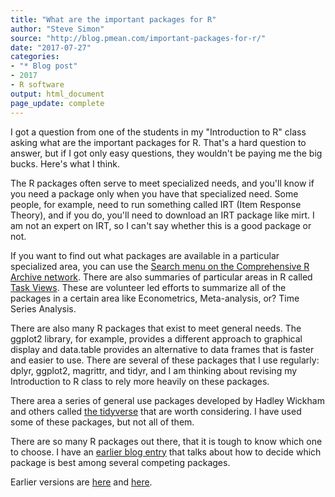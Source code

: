 ```yaml
---
title: "What are the important packages for R"
author: "Steve Simon"
source: "http://blog.pmean.com/important-packages-for-r/"
date: "2017-07-27"
categories:
- "* Blog post"
- 2017
- R software
output: html_document
page_update: complete
---
```


I got a question from one of the students in my "Introduction to R" class asking what are the important packages for R. That's a hard question to answer, but if I got only easy questions, they wouldn't be paying me the big bucks. Here's what I think.

<!---More--->

The R packages often serve to meet specialized needs, and you'll know if you need a package only when you have that specialized need. Some people, for example, need to run something called IRT (Item Response Theory), and if you do, you'll need to download an IRT package like mirt. I am not an expert on IRT, so I can't say whether this is a good package or not.

If you want to find out what packages are available in a particular specialized area, you can use the [Search menu on the Comprehensive R Archive network][cran1]. There are also summaries of particular areas in R called [Task Views][cran2]. These are volunteer led efforts to summarize all of the packages in a certain area like Econometrics, Meta-analysis, or? Time Series Analysis.

There are also many R packages that exist to meet general needs. The ggplot2 library, for example, provides a different approach to graphical display and data.table provides an alternative to data frames that is faster and easier to use. There are several of these packages that I use regularly: dplyr, ggplot2, magrittr, and tidyr, and I am thinking about revising my Introduction to R class to rely more heavily on these packages.

There area a series of general use packages developed by Hadley Wickham and others called [the tidyverse][tidy1] that are worth considering. I have used some of these packages, but not all of them.

There are so many R packages out there, that it is tough to know which one to choose. I have an [earlier blog entry][sim3] that talks about how to decide which package is best among several competing packages.


[sim3]: http://new.pmean.com/which-r-package/index.html

[cran1]: https://cran.r-project.org/search.html
[cran2]: https://cran.r-project.org/web/views/

[tidy1]: http://tidyverse.org/
 
Earlier versions are [here][sim1] and [here][sim2].
 
[sim1]: http://blog.pmean.com/important-packages-for-r/
[sim2]: http://new.pmean.com/important-packages-for-r/
 
